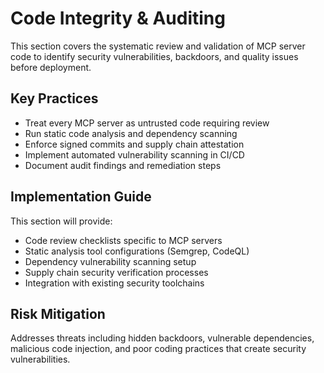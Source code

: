 # Code Integrity & Auditing

This section covers the systematic review and validation of MCP server code to identify security vulnerabilities, backdoors, and quality issues before deployment.

## Key Practices

- Treat every MCP server as untrusted code requiring review
- Run static code analysis and dependency scanning
- Enforce signed commits and supply chain attestation
- Implement automated vulnerability scanning in CI/CD
- Document audit findings and remediation steps

## Implementation Guide

This section will provide:
- Code review checklists specific to MCP servers
- Static analysis tool configurations (Semgrep, CodeQL)
- Dependency vulnerability scanning setup
- Supply chain security verification processes
- Integration with existing security toolchains

## Risk Mitigation

Addresses threats including hidden backdoors, vulnerable dependencies, malicious code injection, and poor coding practices that create security vulnerabilities.
